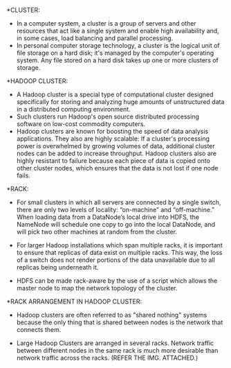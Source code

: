 *CLUSTER:
- In a computer system, a cluster is a group of servers and other resources that act like a single system and enable high availability and, in some cases, load balancing and parallel processing.
- In personal computer storage technology, a cluster is the logical unit of file storage on a hard disk; it's managed by the computer's operating system. Any file stored on a hard disk takes up one or more clusters of storage.

*HADOOP CLUSTER:
- A Hadoop cluster is a special type of computational cluster designed specifically for storing and analyzing huge amounts of unstructured data in a distributed computing environment. 
- Such clusters run Hadoop's open source distributed processing software on low-cost commodity computers. 
- Hadoop clusters are known for boosting the speed of data analysis applications. They also are highly scalable: If a cluster's processing power is overwhelmed by growing volumes of data, additional cluster nodes can be added to increase throughput. Hadoop clusters also are highly resistant to failure because each piece of data is copied onto other cluster nodes, which ensures that the data is not lost if one node fails.


*RACK:

- For small clusters in which all servers are connected by a single switch, there are only two levels of locality: “on-machine” and “off-machine.” When loading data from a DataNode’s local drive into HDFS, the NameNode will schedule one copy to go into the local DataNode, and will pick two other machines at random from the cluster.

- For larger Hadoop installations which span multiple racks, it is important to ensure that replicas of data exist on multiple racks. This way, the loss of a switch does not render portions of the data unavailable due to all replicas being underneath it.

- HDFS can be made rack-aware by the use of a script which allows the master node to map the network topology of the cluster.

*RACK ARRANGEMENT IN HADOOP CLUSTER:

- Hadoop clusters are often referred to as "shared nothing" systems because the only thing that is shared between nodes is the network that connects them. 

- Large Hadoop Clusters are arranged in several racks. Network traffic between different nodes in the same rack is much more desirable than network traffic across the racks.
(REFER THE IMG. ATTACHED.)

